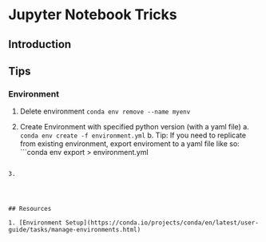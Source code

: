 # Jupyter Notebook Tricks

## Introduction


## Tips

### Environment

1. Delete environment ```conda env remove --name myenv```

2. Create Environment with specified python version (with a yaml file)
    a. ``` conda env create -f environment.yml```
    b. Tip: If you need to replicate from existing environment, export enviroment to a yaml file like so: ```conda env export > environment.yml
    
```

3.




## Resources

1. [Environment Setup](https://conda.io/projects/conda/en/latest/user-guide/tasks/manage-environments.html)